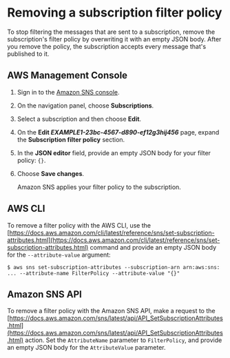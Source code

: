 # Removing a subscription filter policy<a name="message-filtering-policy-remove"></a>

To stop filtering the messages that are sent to a subscription, remove the subscription's filter policy by overwriting it with an empty JSON body\. After you remove the policy, the subscription accepts every message that's published to it\.

## AWS Management Console<a name="message-filtering-policy-remove-console"></a>

1. Sign in to the [Amazon SNS console](https://console.aws.amazon.com/sns/home)\.

1. On the navigation panel, choose **Subscriptions**\.

1. Select a subscription and then choose **Edit**\.

1. On the **Edit *EXAMPLE1\-23bc\-4567\-d890\-ef12g3hij456*** page, expand the **Subscription filter policy** section\.

1. In the **JSON editor** field, provide an empty JSON body for your filter policy: `{}`\.

1. Choose **Save changes**\.

   Amazon SNS applies your filter policy to the subscription\.

## AWS CLI<a name="message-filtering-policy-remove-cli"></a>

To remove a filter policy with the AWS CLI, use the [https://docs.aws.amazon.com/cli/latest/reference/sns/set-subscription-attributes.html](https://docs.aws.amazon.com/cli/latest/reference/sns/set-subscription-attributes.html) command and provide an empty JSON body for the `--attribute-value` argument:

```
$ aws sns set-subscription-attributes --subscription-arn arn:aws:sns: ... --attribute-name FilterPolicy --attribute-value "{}"
```

## Amazon SNS API<a name="message-filtering-policy-remove-api"></a>

To remove a filter policy with the Amazon SNS API, make a request to the [https://docs.aws.amazon.com/sns/latest/api/API_SetSubscriptionAttributes.html](https://docs.aws.amazon.com/sns/latest/api/API_SetSubscriptionAttributes.html) action\. Set the `AttributeName` parameter to `FilterPolicy`, and provide an empty JSON body for the `AttributeValue` parameter\.